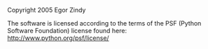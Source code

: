 Copyright 2005 Egor Zindy

The software is licensed according to the terms of the PSF (Python Software Foundation) license found here: http://www.python.org/psf/license/